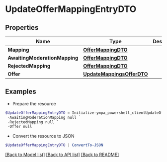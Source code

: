 # UpdateOfferMappingEntryDTO
## Properties

Name | Type | Description | Notes
------------ | ------------- | ------------- | -------------
**Mapping** | [**OfferMappingDTO**](OfferMappingDTO.md) |  | [optional] 
**AwaitingModerationMapping** | [**OfferMappingDTO**](OfferMappingDTO.md) |  | [optional] 
**RejectedMapping** | [**OfferMappingDTO**](OfferMappingDTO.md) |  | [optional] 
**Offer** | [**UpdateMappingsOfferDTO**](UpdateMappingsOfferDTO.md) |  | [optional] 

## Examples

- Prepare the resource
```powershell
$UpdateOfferMappingEntryDTO = Initialize-ympa_powershell_clientUpdateOfferMappingEntryDTO  -Mapping null `
 -AwaitingModerationMapping null `
 -RejectedMapping null `
 -Offer null
```

- Convert the resource to JSON
```powershell
$UpdateOfferMappingEntryDTO | ConvertTo-JSON
```

[[Back to Model list]](../README.md#documentation-for-models) [[Back to API list]](../README.md#documentation-for-api-endpoints) [[Back to README]](../README.md)


